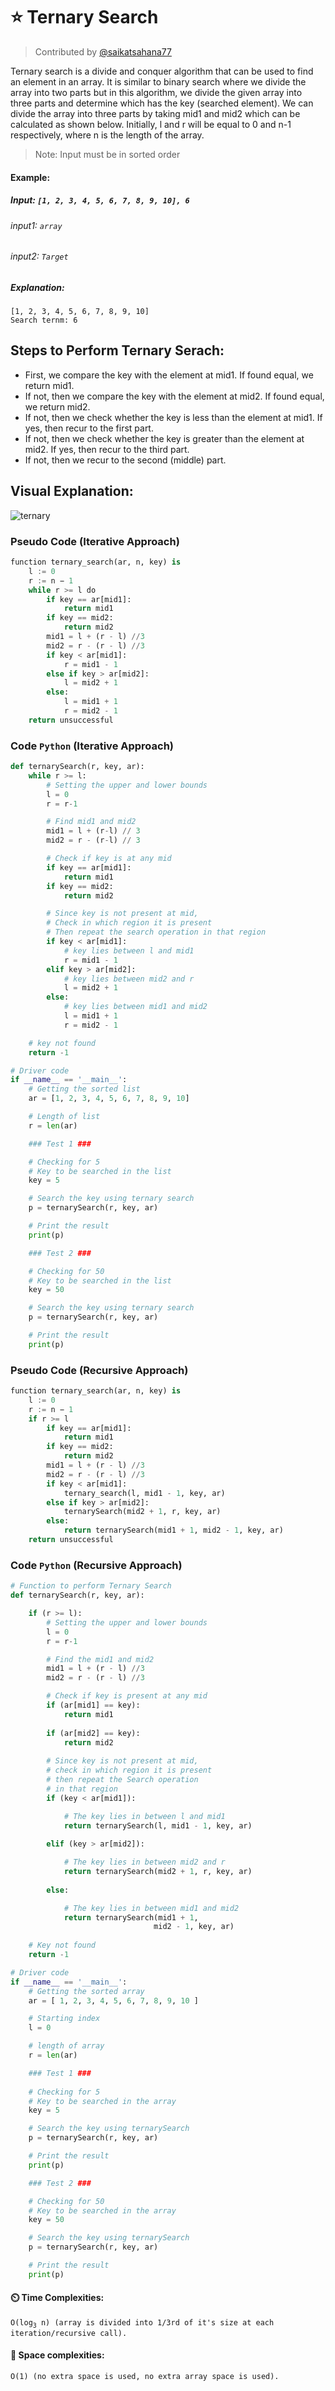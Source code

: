 # ⭐ Ternary Search

>Contributed by <a href="https://github.com/saikatsahana77">@saikatsahana77</a>

Ternary search is a divide and conquer algorithm that can be used to find an element in an array. It is similar to binary search where we divide the array into two parts but in this algorithm, we divide the given array into three parts and determine which has the key (searched element). We can divide the array into three parts by taking mid1 and mid2 which can be calculated as shown below. Initially, l and r will be equal to 0 and n-1 respectively, where n is the length of the array. 
> Note: Input must be in sorted order
#### Example: 

##### Input: `[1, 2, 3, 4, 5, 6, 7, 8, 9, 10], 6` 
###### input1: `array`
###### input2: `Target`

##### Explanation: 
`[1, 2, 3, 4, 5, 6, 7, 8, 9, 10]`<br/>
`Search ternm: 6`

## Steps to Perform Ternary Serach:

- First, we compare the key with the element at mid1. If found equal, we return mid1.
- If not, then we compare the key with the element at mid2. If found equal, we return mid2.
- If not, then we check whether the key is less than the element at mid1. If yes, then recur to the first part.
- If not, then we check whether the key is greater than the element at mid2. If yes, then recur to the third part.
- If not, then we recur to the second (middle) part.

## Visual Explanation:
![ternary](https://media.geeksforgeeks.org/wp-content/uploads/ternaryS-3.png)<br/>


### Pseudo Code (Iterative Approach)
``` py
function ternary_search(ar, n, key) is
    l := 0
    r := n − 1
    while r >= l do
        if key == ar[mid1]:
            return mid1
        if key == mid2:
            return mid2
        mid1 = l + (r - l) //3
        mid2 = r - (r - l) //3
        if key < ar[mid1]:
            r = mid1 - 1
        else if key > ar[mid2]:
            l = mid2 + 1
        else:
            l = mid1 + 1
            r = mid2 - 1
    return unsuccessful
```

### Code `Python` (Iterative Approach)
``` python 3 
def ternarySearch(r, key, ar):
	while r >= l:
        # Setting the upper and lower bounds
		l = 0 
        r = r-1 

		# Find mid1 and mid2
		mid1 = l + (r-l) // 3
		mid2 = r - (r-l) // 3

		# Check if key is at any mid
		if key == ar[mid1]:
			return mid1
		if key == mid2:
			return mid2

		# Since key is not present at mid,
		# Check in which region it is present
		# Then repeat the search operation in that region
		if key < ar[mid1]:
			# key lies between l and mid1
			r = mid1 - 1
		elif key > ar[mid2]:
			# key lies between mid2 and r
			l = mid2 + 1
		else:
			# key lies between mid1 and mid2
			l = mid1 + 1
			r = mid2 - 1

	# key not found
	return -1

# Driver code
if __name__ == '__main__':
    # Getting the sorted list
    ar = [1, 2, 3, 4, 5, 6, 7, 8, 9, 10]

    # Length of list
    r = len(ar)

    ### Test 1 ###

    # Checking for 5
    # Key to be searched in the list
    key = 5

    # Search the key using ternary search
    p = ternarySearch(r, key, ar)

    # Print the result
    print(p)

    ### Test 2 ###

    # Checking for 50
    # Key to be searched in the list
    key = 50

    # Search the key using ternary search
    p = ternarySearch(r, key, ar)

    # Print the result
    print(p)
```

### Pseudo Code (Recursive Approach)
``` py
function ternary_search(ar, n, key) is
    l := 0
    r := n − 1
    if r >= l 
        if key == ar[mid1]:
            return mid1
        if key == mid2:
            return mid2
        mid1 = l + (r - l) //3
        mid2 = r - (r - l) //3
        if key < ar[mid1]:
            ternary_search(l, mid1 - 1, key, ar)
        else if key > ar[mid2]:
            ternarySearch(mid2 + 1, r, key, ar)
        else:
            return ternarySearch(mid1 + 1, mid2 - 1, key, ar)
    return unsuccessful
```
### Code `Python` (Recursive Approach)
``` python 3
# Function to perform Ternary Search
def ternarySearch(r, key, ar):

	if (r >= l):
        # Setting the upper and lower bounds
		l = 0 
        r = r-1

		# Find the mid1 and mid2
		mid1 = l + (r - l) //3
		mid2 = r - (r - l) //3

		# Check if key is present at any mid
		if (ar[mid1] == key):
			return mid1
		
		if (ar[mid2] == key):
			return mid2
		
		# Since key is not present at mid,
		# check in which region it is present
		# then repeat the Search operation
		# in that region
		if (key < ar[mid1]):

			# The key lies in between l and mid1
			return ternarySearch(l, mid1 - 1, key, ar)
		
		elif (key > ar[mid2]):

			# The key lies in between mid2 and r
			return ternarySearch(mid2 + 1, r, key, ar)
		
		else:

			# The key lies in between mid1 and mid2
			return ternarySearch(mid1 + 1,
								mid2 - 1, key, ar)
		
	# Key not found
	return -1

# Driver code
if __name__ == '__main__':
    # Getting the sorted array
    ar = [ 1, 2, 3, 4, 5, 6, 7, 8, 9, 10 ]

    # Starting index
    l = 0

    # length of array
    r = len(ar)

    ### Test 1 ###
    
    # Checking for 5
    # Key to be searched in the array
    key = 5

    # Search the key using ternarySearch
    p = ternarySearch(r, key, ar)

    # Print the result
    print(p)

    ### Test 2 ###

    # Checking for 50
    # Key to be searched in the array
    key = 50

    # Search the key using ternarySearch
    p = ternarySearch(r, key, ar)

    # Print the result
    print(p)
```


#### ⏲️ Time Complexities:
`O(log`<sub>`3`</sub>` n) (array is divided into 1/3rd of it's size at each iteration/recursive call).`
<br/>
#### 👾 Space complexities:
`O(1) (no extra space is used, no extra array space is used).`